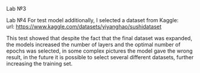 Lab №3

Lab №4
For test model additionally, I selected a dataset from Kaggle:  
url: https://www.kaggle.com/datasets/yiyanghao/sushidataset

This test showed that despite the fact that the final dataset was expanded, the models increased the number of layers and the optimal number of epochs was selected, in some complex pictures the model gave the wrong result, in the future it is possible to select several different datasets, further increasing the training set.

